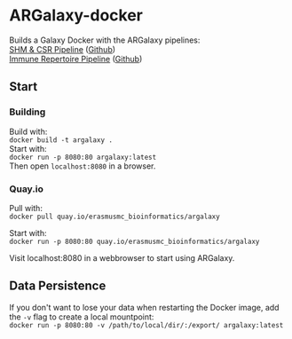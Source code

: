 # ARGalaxy-docker
Builds a Galaxy Docker with the ARGalaxy pipelines:  
[SHM & CSR Pipeline](https://toolshed.g2.bx.psu.edu/view/davidvanzessen/shm_csr/7b9481fa4a70) ([Github](https://github.com/ErasmusMC-Bioinformatics/shm_csr))  
[Immune Repertoire Pipeline](https://toolshed.g2.bx.psu.edu/view/davidvanzessen/argalaxy_tools/4d2a8f98a502) ([Github](https://github.com/ErasmusMC-Bioinformatics/Argalaxy-ImmuneRepertoire))

## Start

### Building
Build with:  
`docker build -t argalaxy .`  
Start with:  
`docker run -p 8080:80 argalaxy:latest`  
Then open `localhost:8080` in a browser. 

### Quay.io

Pull with:  
`docker pull quay.io/erasmusmc_bioinformatics/argalaxy`

Start with:  
`docker run -p 8080:80 quay.io/erasmusmc_bioinformatics/argalaxy`

Visit localhost:8080 in a webbrowser to start using ARGalaxy.

## Data Persistence
If you don't want to lose your data when restarting the Docker image, add the `-v` flag to create a local mountpoint:  
`docker run -p 8080:80 -v /path/to/local/dir/:/export/ argalaxy:latest`  

